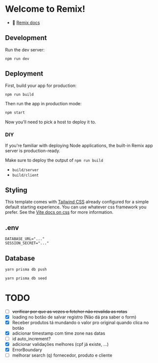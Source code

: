 # Welcome to Remix!

- 📖 [Remix docs](https://remix.run/docs)

## Development

Run the dev server:

```shellscript
npm run dev
```

## Deployment

First, build your app for production:

```sh
npm run build
```

Then run the app in production mode:

```sh
npm start
```

Now you'll need to pick a host to deploy it to.

### DIY

If you're familiar with deploying Node applications, the built-in Remix app server is production-ready.

Make sure to deploy the output of `npm run build`

- `build/server`
- `build/client`

## Styling

This template comes with [Tailwind CSS](https://tailwindcss.com/) already configured for a simple default starting experience. You can use whatever css framework you prefer. See the [Vite docs on css](https://vitejs.dev/guide/features.html#css) for more information.

## .env

```env
DATABASE_URL="..."
SESSION_SECRET="..."
```

## Database

```sh
yarn prisma db push
```
```sh
yarn prisma db seed
```

# TODO

- [ ] ~~verificar por que as vezes o fetcher não revalida as rotas~~
- [X] loading no botão de salvar registro (Não dá pra saber o form)
- [X] Receber produtos tá mundando o valor pro original quando clica no botão
- [X] adicionar timestamp com time zone nas datas
- [ ] id auto_increment?
- [X] adicionar validações melhores (cpf já existe, ...)
- [X] ErrorBoundary
- [ ] melhorar search (q) fornecedor, produto e cliente